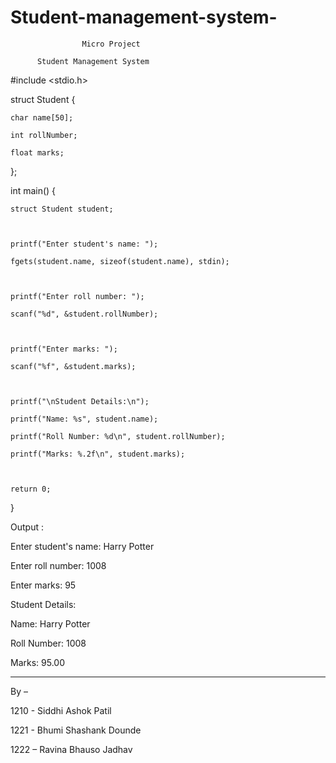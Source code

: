 # Student-management-system-

                    Micro Project

          Student Management System 



#include <stdio.h>



struct Student {

    char name[50];

    int rollNumber;

    float marks;

};



int main() {

    struct Student student;



    printf("Enter student's name: ");

    fgets(student.name, sizeof(student.name), stdin);



    printf("Enter roll number: ");

    scanf("%d", &student.rollNumber);



    printf("Enter marks: ");

    scanf("%f", &student.marks);



    printf("\nStudent Details:\n");

    printf("Name: %s", student.name);

    printf("Roll Number: %d\n", student.rollNumber);

    printf("Marks: %.2f\n", student.marks);



    return 0;

}

Output :

Enter student's name: Harry Potter

Enter roll number: 1008

Enter marks: 95



Student Details:

Name: Harry Potter

Roll Number: 1008

Marks: 95.00 

--------------------------------







By –

1210 - Siddhi Ashok Patil

1221 - Bhumi Shashank Dounde 

1222 – Ravina Bhauso Jadhav 

